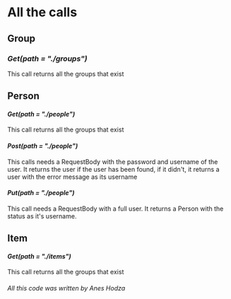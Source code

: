 # All the calls
## **Group**
### _Get(path = "./groups")_
This call returns all the groups that exist

## **Person**
#### _Get(path = "./people")_
This call returns all the groups that exist

#### _Post(path = "./people")_
This calls needs a RequestBody with the password and username of the user. It returns the user if the user has been found, if it didn't, it returns a user with the error message as its username

#### _Put(path = "./people")_
This call needs a RequestBody with a full user. It returns a Person with the status as it's username.

## **Item**
#### _Get(path = "./items")_
This call returns all the groups that exist

###### All this code was written by Anes Hodza